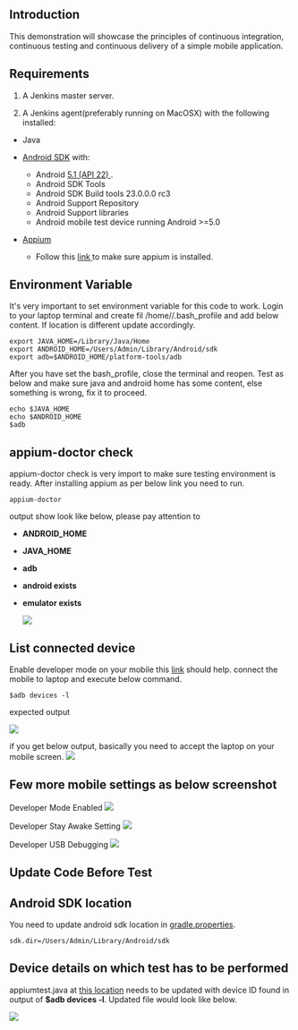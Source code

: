 Introduction
------------

This demonstration will showcase the principles of continuous integration, continuous testing and continuous delivery of a simple mobile application.

Requirements
------------
 1. A Jenkins master server.
 
 2. A Jenkins agent(preferably running on MacOSX) with the following installed:
 * Java
 * [Android SDK](http://developer.android.com/sdk/index.html) with:
    - Android [5.1 (API 22) ](http://developer.android.com/tools/revisions/platforms.html#5.1).
    - Android SDK Tools
    - Android SDK Build tools 23.0.0.0 rc3
    - Android Support Repository
    - Android Support libraries
    - Android mobile test device running Android >=5.0

 * [Appium](http://appium.io/)
    - Follow this [link ](http://appium.io/docs/en/about-appium/getting-started/) to make sure appium is installed.

## Environment Variable

It's very important to  set environment variable for this code to work. Login to your laptop terminal and create fil /home/<user>/.bash_profile
and add below content. If location is different update accordingly. 

```
export JAVA_HOME=/Library/Java/Home
export ANDROID_HOME=/Users/Admin/Library/Android/sdk
export adb=$ANDROID_HOME/platform-tools/adb
```
    
After you have set the bash_profile, close the terminal and reopen. Test as below and make sure java and android home has some content, else something is     wrong, fix it to proceed.

```
echo $JAVA_HOME
echo $ANDROID_HOME
$adb
```
   
     
## appium-doctor check
  
appium-doctor check is very import to make sure testing environment is ready.  After installing appium as per below link you need to run.


```
appium-doctor
```  

output show look like below, please pay attention to 

 * **ANDROID_HOME**
 * **JAVA_HOME**
 * **adb**
 * **android exists**
 * **emulator exists**
   
   ![](images/appiumdoctor.png)


## List connected device

Enable developer mode on your mobile this [link](https://www.digitaltrends.com/mobile/how-to-get-developer-options-on-android/) should help.
connect the mobile to laptop and execute below command. 

```
$adb devices -l
```

expected output

![](images/devicelist.png)


if you get below output, basically you need to accept the laptop on your mobile screen.
![](images/deviceunauth.png)

   

## Few more mobile settings as below screenshot

Developer Mode Enabled
![](images/mobilesettings.jpg)

Developer Stay Awake Setting
![](images/developersetting1.jpg)

Developer USB Debugging
![](images/developersetting2.jpg)


Update Code Before Test
-----------------------

## Android SDK location

You need to update android sdk location in [gradle.properties](https://github.com/viseo-asia/devops-mobile-demo/blob/master/gradle.properties).

```
sdk.dir=/Users/Admin/Library/Android/sdk
```



## Device details on which test has to be performed

appiumtest.java at [this location](https://github.com/viseo-asia/devops-mobile-demo/blob/master/appium-test/src/test/java/org/hello/AppiumTest.java) needs to be updated with device ID found in output of  **$adb devices -l**.  Updated file would look like below.

![](images/devicedetails.png)



